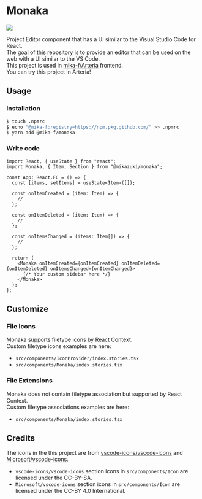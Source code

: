 # Monaka

![](https://user-images.githubusercontent.com/10832834/78240949-a40aeb80-751a-11ea-94ce-72ab9b6a2a72.PNG)

Project Editor component that has a UI similar to the Visual Studio Code for React.  
The goal of this repository is to provide an editor that can be used on the web with a UI similar to the VS Code.  
This project is used in [mika-f/Arteria](https://github.com/mika-f/Arteria) frontend.  
You can try this project in Arteria!

## Usage

### Installation

```bash
$ touch .npmrc
$ echo "@mika-f:registry=https://npm.pkg.github.com/" >> .npmrc
$ yarn add @mika-f/monaka
```

### Write code

```tsx
import React, { useState } from "react";
import Monaka, { Item, Section } from "@mikazuki/monaka";

const App: React.FC = () => {
  const [items, setItems] = useState<Item>([]);

  const onItemCreated = (item: Item) => {
    //
  };

  const onItemDeleted = (item: Item) => {
    //
  };

  const onItemsChanged = (items: Item[]) => {
    //
  };

  return (
    <Monaka onItemCreated={onItemCreated} onItemDeleted={onItemDeleted} onItemsChanged={onItemChanged}>
      {/* Your custom sidebar here */}
    </Monaka>
  );
};
```

## Customize

### File Icons

Monaka supports filetype icons by React Context.  
Custom filetype icons examples are here:

- `src/components/IconProvider/index.stories.tsx`
- `src/components/Monaka/index.stories.tsx`

### File Extensions

Monaka does not contain filetype association but supported by React Context.  
Custom filetype associations examples are here:

- `src/components/Monaka/index.stories.tsx`

## Credits

The icons in the this project are from [vscode-icons/vscode-icons](https://github.com/vscode-icons/vscode-icons) and [Microsoft/vscode-icons](https://github.com/microsoft/vscode-icons).

- `vscode-icons/vscode-icons` section icons in `src/components/Icon` are licensed under the CC-BY-SA.
- `Microsoft/vscode-icons` section icons in `src/components/Icon` are licensed under the CC-BY 4.0 International.
